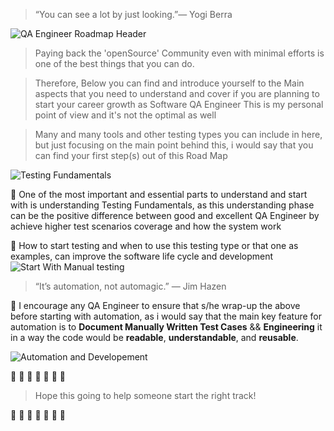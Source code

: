 
> “You can see a lot by just looking.”— Yogi Berra


![QA Engineer Roadmap Header](https://i.imgur.com/0geTVDL.png)


> Paying back the 'openSource' Community even with minimal efforts is one of the best things that you can do.


> Therefore, 
Below you can find and introduce yourself to the Main aspects that you need to understand and cover if you are planning to start your career growth as Software QA Engineer
This is my personal point of view and it's not the optimal as well

> Many and many tools and other testing types you can include in here, but just focusing on the main point behind this, i would say that you can find your first step(s) out of this Road Map 

                  
![Testing Fundamentals](https://i.imgur.com/Drkyops.png)
 
 :bug: One of the most important and essential parts to understand and start with is understanding Testing Fundamentals, as this understanding phase can be the positive difference between good and excellent QA Engineer by achieve higher test scenarios coverage and how the system work
 
 :bug: How to start testing and when to use this testing type or that one as examples, can improve the software life cycle and development                        
![Start With Manual testing](https://i.imgur.com/AlJ6UmA.png)




> “It’s automation, not automagic.” — Jim Hazen

:crystal_ball: I encourage any QA Engineer to ensure that s/he wrap-up the above before starting with automation, as i would say that the main key feature for automation is to **Document Manually Written Test Cases** && **Engineering** it in a way the code would be **readable**, **understandable**, and **reusable**.
 
                      
![Automation and Developement](https://i.imgur.com/jTFocFJ.png)

:sparkler: :sparkler: :sparkler: :sparkler: :sparkler: :sparkler: :sparkler:

> Hope this going to help someone start the right track! 

:sparkler: :sparkler: :sparkler: :sparkler: :sparkler: :sparkler: :sparkler:

